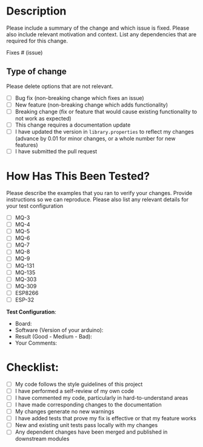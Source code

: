 # Description

Please include a summary of the change and which issue is fixed. Please also include relevant motivation and context. List any dependencies that are required for this change.

Fixes # (issue)

## Type of change

Please delete options that are not relevant.

- [ ] Bug fix (non-breaking change which fixes an issue)
- [ ] New feature (non-breaking change which adds functionality)
- [ ] Breaking change (fix or feature that would cause existing functionality to not work as expected)
- [ ] This change requires a documentation update
- [ ] I have updated the version in `library.properties` to reflect my changes (advance by 0.01 for minor changes, or a whole number for new features)
- [ ] I have submitted the pull request

# How Has This Been Tested?

Please describe the examples that you ran to verify your changes. Provide instructions so we can reproduce. Please also list any relevant details for your test configuration

- [ ] MQ-3
- [ ] MQ-4
- [ ] MQ-5
- [ ] MQ-6
- [ ] MQ-7
- [ ] MQ-8
- [ ] MQ-9
- [ ] MQ-131
- [ ] MQ-135
- [ ] MQ-303
- [ ] MQ-309
- [ ] ESP8266
- [ ] ESP-32

**Test Configuration**:
* Board:
* Software (Version of your arduino):
* Result (Good - Medium - Bad):
* Your Comments:

# Checklist:

- [ ] My code follows the style guidelines of this project
- [ ] I have performed a self-review of my own code
- [ ] I have commented my code, particularly in hard-to-understand areas
- [ ] I have made corresponding changes to the documentation
- [ ] My changes generate no new warnings
- [ ] I have added tests that prove my fix is effective or that my feature works
- [ ] New and existing unit tests pass locally with my changes
- [ ] Any dependent changes have been merged and published in downstream modules
